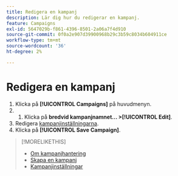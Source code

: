 ```yaml
---
title: Redigera en kampanj
description: Lär dig hur du redigerar en kampanj.
feature: Campaigns
exl-id: 5647029b-f861-4396-8501-2a06a7f4d910
source-git-commit: 0f0a2e907d39900968b29c3b59c8034b604911ce
workflow-type: tm+mt
source-wordcount: '36'
ht-degree: 2%

---
```


# Redigera en kampanj

1. Klicka på **[!UICONTROL Campaigns]** på huvudmenyn.
1. 
   1. Klicka på **bredvid kampanjnamnet... >[!UICONTROL Edit]**.
1. Redigera [kampanjinställningarna](campaign-settings.md).
1. Klicka på **[!UICONTROL Save Campaign]**.

>[!MORELIKETHIS]
>
>* [Om kampanjhantering](campaign-about.md)
>* [Skapa en kampanj](campaign-create.md)
>* [Kampanjinställningar](campaign-settings.md)


